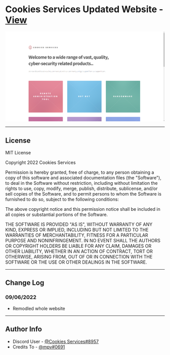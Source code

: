 # Cookies Services Updated Website - [View](http://cookiesservices.xyz)

![unknown](https://raw.githubusercontent.com/Callumgm/Cookies-Updated-Website/master/images/Website_Preview.png)

---

## License

MIT License

Copyright 2022 Cookies Services

Permission is hereby granted, free of charge, to any person obtaining a copy
of this software and associated documentation files (the "Software"), to deal
in the Software without restriction, including without limitation the rights
to use, copy, modify, merge, publish, distribute, sublicense, and/or sell
copies of the Software, and to permit persons to whom the Software is
furnished to do so, subject to the following conditions:

The above copyright notice and this permission notice shall be included in all
copies or substantial portions of the Software.

THE SOFTWARE IS PROVIDED "AS IS", WITHOUT WARRANTY OF ANY KIND, EXPRESS OR
IMPLIED, INCLUDING BUT NOT LIMITED TO THE WARRANTIES OF MERCHANTABILITY,
FITNESS FOR A PARTICULAR PURPOSE AND NONINFRINGEMENT. IN NO EVENT SHALL THE
AUTHORS OR COPYRIGHT HOLDERS BE LIABLE FOR ANY CLAIM, DAMAGES OR OTHER
LIABILITY, WHETHER IN AN ACTION OF CONTRACT, TORT OR OTHERWISE, ARISING FROM,
OUT OF OR IN CONNECTION WITH THE SOFTWARE OR THE USE OR OTHER DEALINGS IN THE
SOFTWARE.

---
## Change Log

### **09/06/2022**
- Remodled whole website

---
## Author Info

- Discord User - [@Cookies Services#8957](https://discord.com/users/984231236262313994)
- Credits To - [@mpv#0691](https://discord.com/users/870429711619215421)
